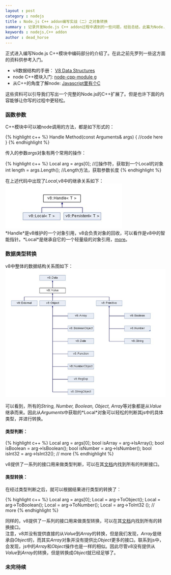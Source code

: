 ```yaml
---
layout : post
category : nodejs 
title : Node.js C++ addon编写实战（二）之对象转换 
summary : 记录开发Node.js C++ addon过程中遇到的一些问题，经验总结，此篇为Node.js对象与C++对象之间的转换。   
keywords : nodejs,C++ addon
author : dead_horse
---
```


正式进入编写Node.js C++模块中编码部分的介绍了。在此之前先罗列一些这方面的资料供参考入门。   

 * v8数据结构的手册： [V8 Data Structures](http://izs.me/v8-docs/annotated.html)   
 * node C++模块入门: [node-cpp-module g](https://github.com/kkaefer/node-cpp-modules)   
 * 从C++的角度了解node: [Javascript里有个C](http://cnodejs.org/topic/4f16442ccae1f4aa270010c5)   

这些资料可以引导我们写出一个完整的Node.js的C++扩展了。但是也许下面的内容能够让你写的过程中更轻松。   

### 函数参数      
C++模块中可以被node调用的方法，都是如下形式的：   

{% highlight c++ %}
Handle<Value> Method(const Arguments& args) {
  //code here
}
{% endhighlight %}

传入的参数*args*对象有两个常用的操作：   

{% highlight c++ %}
Local<Value> arg = args[0]; //[]操作符，获取到一个Local<Value>的对象
int length = args.Length();  //Length方法，获取参数长度
{% endhighlight %}

在上述代码中出现了*Local<Value>*,v8中的继承关系如下：   
![v8 handle](/images/v8_handle.jpg)   
*Handle<Class T>*是v8维护的一个对象引用，v8会负责对象的回收，可以看作是v8中的智能指针。*Local<Class T>*是继承自它的一个轻量级的对象引用，[more](http://izs.me/v8-docs/classv8_1_1Local.html#_details)。   

### 数据类型转换

v8中整体的数据结构关系图如下：   
![v8 data structure](/images/v8_data_structure.jpg)   

可以看到，所有的*String, Number, Boolean, Object, Array*等对象都是从*Value*继承而来。因此从*Arguments*中获取的*Local<Value>*对象可以轻松的判断其js中的具体类型，并进行转换。   

#### 类型判断：   

{% highlight c++ %}
Local<Value> arg = args[0];
bool isArray = arg->IsArray();
bool isBoolean = arg->IsBoolean();
bool isNumber = arg->IsNumber();
bool isInt32 = arg->IsInt32();
// more
{% endhighlight %}

v8提供了一系列的接口用来做类型判断，可以在其[文档](http://izs.me/v8-docs/classv8_1_1Value.html)内找到所有的判断接口。   

#### 类型转换：   
 在经过类型判断之后，就可以根据结果进行类型的转换了：   

{% highlight c++ %}
Local<Value> arg = args[0];
Local<Object> = arg->ToObject();
Local<Boolean> = arg->ToBoolean();
Local<Number> = arg->ToNumber();
Local<Int32> = arg->ToInt32 ();
// more
{% endhighlight %}

同样的，v8提供了一系列的接口用来做类型转换，可以在其[文档](http://izs.me/v8-docs/classv8_1_1Value.html)内找到所有的转换接口。   
注意，v8并没有提供直接的从*Value*到*Array*的转换，但是我们发现，*Array*是继承自*Object*的，而其实*Array*对象并没有提供比*Object*更多的接口。联系到js中，会发现，js中的*Array*和*Object*操作也是一样的相似。因此尽管v8没有提供从*Value*到*Array*的转换，但是转换成*Object*就已经足够了。   


### 未完待续    